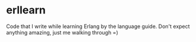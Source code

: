 # erllearn
Code that I write while learning Erlang by the language guide. Don't expect anything amazing, just me walking through =)
